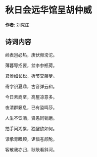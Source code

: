 # 秋日会远华馆呈胡仲威

**作者**: 刘克庄

## 诗词内容

岭表岂必热，庚伏频滂沱。

薄暮辱招要，盆李参瓶荷。

君侯如长松，折节交藤萝。

奇字识夏鼎，古音弹云和。

今日素商至，高屋凉意多。

夜清群籁息，已有蛩鸣莎。

人生不饮酒，贤愚同销磨。

拍手问湘累，独醒欲如何。

谬承青眼顾，讵惜苍颜酡。

客散我亦归，耿耿看斜河。

